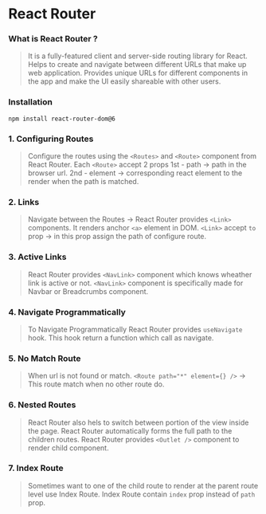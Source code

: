 # React Router

### What is React Router ?

> It is a fully-featured client and server-side routing library for React. Helps to create and navigate between different URLs that make up web application. Provides unique URLs for different components in the app and make the UI easily shareable with other users.

### Installation

```shell
npm install react-router-dom@6
```

### 1. Configuring Routes

> Configure the routes using the `<Routes>` and `<Route>` component from React Router.
> Each `<Route>` accept 2 props
> 1st - path -> path in the browser url.
> 2nd - element -> corresponding react element to the render when the path is matched.

### 2. Links

> Navigate between the Routes -> React Router provides `<Link>` components.
> It renders anchor `<a>` element in DOM.
> `<Link>` accept `to` prop -> in this prop assign the path of configure route.

### 3. Active Links

> React Router provides `<NavLink>` component which knows wheather link is active or not.
> `<NavLink>` component is specifically made for Navbar or Breadcrumbs component.

### 4. Navigate Programmatically

> To Navigate Programmatically React Router provides `useNavigate` hook.
> This hook return a function which call as navigate.

### 5. No Match Route

> When url is not found or match.
> `<Route path="*" element={} />` -> This route match when no other route do.

### 6. Nested Routes

> React Router also hels to switch between portion of the view inside the page. React Router automatically forms the full path to the children routes. React Router provides `<Outlet />` component to render child component.

### 7. Index Route

> Sometimes want to one of the child route to render at the parent route level use Index Route.
> Index Route contain `index` prop instead of `path` prop.
